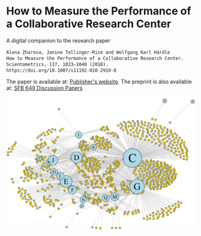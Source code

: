 # How to Measure the Performance of a Collaborative Research Center

A digital companion to the research paper 

```
Alona Zharova, Janine Tellinger-Rice and Wolfgang Karl Härdle
How to Measure the Performance of a Collaborative Research Center.
Scientometrics, 117, 1023–1040 (2018). 
https://doi.org/10.1007/s11192-018-2910-8
```

The paper is available at: [Publisher's website](https://doi.org/10.1007/s11192-018-2910-8).
The preprint is also available at: [SFB 649 Discussion Papers](https://www.econstor.eu/bitstream/10419/191793/1/SFB649DP2018-001.pdf)

![network](/network.jpg)

